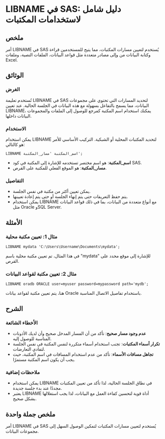 <!--
Meta Description: # LIBNAME في SAS: دليل شامل لاستخدامات المكتبات ## ملخص أمر LIBNAME في SAS يُستخدم لتعيين مسارات المكتبات، مما يتيح للمستخدمين قراءة وكتابة البيانات م...
Meta Keywords: libname, البيانات, sas, تعيين, المكتبات
-->

# LIBNAME في SAS: دليل شامل لاستخدامات المكتبات

## ملخص
أمر LIBNAME في SAS يُستخدم لتعيين مسارات المكتبات، مما يتيح للمستخدمين قراءة وكتابة البيانات من وإلى مصادر متعددة مثل قواعد البيانات، الملفات النصية، وملفات Excel.

## الوثائق
### الغرض
تُستخدم تعليمة LIBNAME في SAS لتحديد المسارات التي تحتوي على مجموعات البيانات، مما يسمح بالتفاعل بسهولة مع هذه البيانات في الجلسة الحالية. عند تعيين LIBNAME، يمكنك استخدام اسم المكتبة كمرجع للوصول إلى الملفات والمجموعات البيانات داخلها.

### الاستخدام
يمكن استخدام LIBNAME لتحديد المكتبات المحلية أو الشبكية. التركيب الأساسي للأمر هو كالتالي:

```sas
LIBNAME اسم_المكتبة 'مسار_المكتبة';
```

- **اسم_المكتبة**: هو اسم مختصر تستخدمه للإشارة إلى المكتبة في كود SAS.
- **مسار_المكتبة**: هو الموقع الفعلي للمكتبة على القرص.

### التفاصيل
- يمكن تعيين أكثر من مكتبة في نفس الجلسة.
- يتم حفظ التعريفات حتى يتم إنهاء الجلسة أو حتى يتم إعادة تعيينها.
- يمكن استخدام LIBNAME مع أنواع متعددة من البيانات، بما في ذلك قواعد البيانات مثل Oracle وSQL Server.

## الأمثلة
### مثال 1: تعيين مكتبة محلية
```sas
LIBNAME mydata 'C:\Users\Username\Documents\mydata';
```
في هذا المثال، تم تعيين مكتبة محلية باسم "mydata" للإشارة إلى موقع محدد على القرص.

### مثال 2: تعيين مكتبة لقواعد البيانات
```sas
LIBNAME oradb ORACLE user=myuser password=mypassword path='mydb';
```
هنا، يتم تعيين مكتبة لقواعد بيانات Oracle باستخدام تفاصيل الاتصال المناسبة.

## الشرح
### الأخطاء الشائعة
- **عدم وجود مسار صحيح**: تأكد من أن المسار المدخل صحيح وأن لديك الأذونات المناسبة للوصول إليه.
- **تكرار أسماء المكتبات**: تجنب استخدام أسماء متكررة لنفس المكتبة في نفس الجلسة لتفادي التعارضات.
- **تجاهل مسافات الأسماء**: تأكد من عدم استخدام المسافات في اسم المكتبة، حيث يجب أن يكون اسم المكتبة مستمرًا.

### ملاحظات إضافية
- يمكن استخدام LIBNAME في نطاق الجلسة الحالية، لذا تأكد من تعيين المكتبات مجددًا عند بدء جلسة جديدة.
- يعتبر LIBNAME أداة قوية لتحسين كفاءة العمل مع البيانات، لذا يجب استغلالها بشكل صحيح.

## ملخص جملة واحدة
أمر LIBNAME في SAS يُستخدم لتعيين مسارات المكتبات لتمكين الوصول السهل إلى مجموعات البيانات.